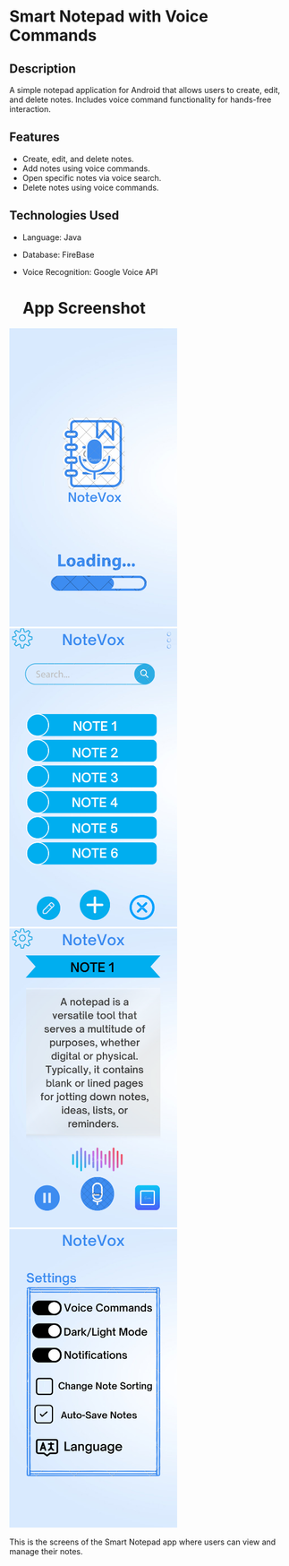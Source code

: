 # Smart Notepad with Voice Commands

## Description
A simple notepad application for Android that allows users to create, edit, and delete notes. Includes voice command functionality for hands-free interaction.

## Features
- Create, edit, and delete notes.
- Add notes using voice commands.
- Open specific notes via voice search.
- Delete notes using voice commands.

## Technologies Used
- Language: Java
- Database: FireBase
- Voice Recognition: Google Voice API

  # App Screenshot

<img src="launch.png" alt="First Screen" width="300"/> <img src="home.png" alt="Home Screen" width="300"/> 
<br>
<img src="note.png" alt="note voice Screen" width="300"/> <img src="settings.png" alt="note voice Screen" width="300"/>
<p>This is the screens of the Smart Notepad app where users can view and manage their notes.</p>





